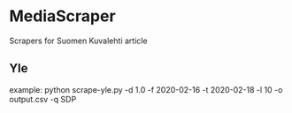 # MediaScraper
Scrapers for Suomen Kuvalehti article 


## Yle 

example: python scrape-yle.py -d 1.0 -f 2020-02-16 -t 2020-02-18 -l 10 -o output.csv -q SDP  
